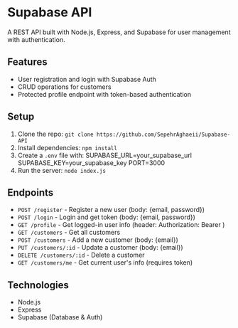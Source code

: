 # Supabase API
A REST API built with Node.js, Express, and Supabase for user management with authentication.

## Features
- User registration and login with Supabase Auth
- CRUD operations for customers
- Protected profile endpoint with token-based authentication

## Setup
1. Clone the repo: `git clone https://github.com/SepehrAghaeii/Supabase-API`
2. Install dependencies: `npm install`
3. Create a `.env` file with:
SUPABASE_URL=your_supabase_url SUPABASE_KEY=your_supabase_key PORT=3000
4. Run the server: `node index.js`

## Endpoints
- `POST /register` - Register a new user (body: {email, password})
- `POST /login` - Login and get token (body: {email, password})
- `GET /profile` - Get logged-in user info (header: Authorization: Bearer <token>)
- `GET /customers` - Get all customers
- `POST /customers` - Add a new customer (body: {email})
- `PUT /customers/:id` - Update a customer (body: {email})
- `DELETE /customers/:id` - Delete a customer
- `GET /customers/me` - Get current user's info (requires token)

## Technologies
- Node.js
- Express
- Supabase (Database & Auth)

